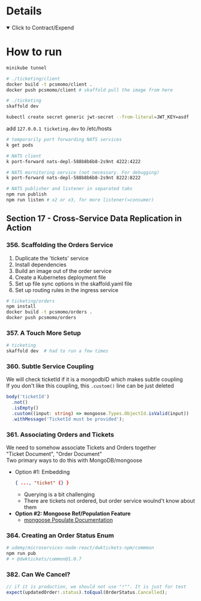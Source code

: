# Details

<details open> 
  <summary>Click to Contract/Expend</summary>

# How to run

```sh
minikube tunnel

# ./ticketing/client
docker build -t pcsmomo/client .
docker push pcsmomo/client # skaffold pull the image from here

# ./ticketing
skaffold dev

kubectl create secret generic jwt-secret --from-literal=JWT_KEY=asdf
```

add `127.0.0.1 ticketing.dev` to /etc/hosts

```sh
# temporarily port forwarding NATS services
k get pods

# NATS client
k port-forward nats-depl-588b8b6b8-2s9nt 4222:4222

# NATS mornitoring service (not necessary. For debugging)
k port-forward nats-depl-588b8b6b8-2s9nt 8222:8222
```

```sh
# NATS publisher and listener in separated tabs
npm run publish
npm run listen # x2 or x3, for more listener(=consumer)
```

## Section 17 - Cross-Service Data Replication in Action

### 356. Scaffolding the Orders Service

1. Duplicate the 'tickets' service
2. Install dependencies
3. Build an image out of the order service
4. Create a Kubernetes deployment file
5. Set up file sync options in the skaffold.yaml file
6. Set up routing rules in the ingress service

```sh
# ticketing/orders
npm install
docker build -t pcsmomo/orders .
docker push pcsmomo/orders
```

### 357. A Touch More Setup

```sh
# ticketing
skaffold dev  # had to run a few times
```

### 360. Subtle Service Coupling

We will check ticketId if it is a mongodbID which makes subtle coupling\
If you don't like this coupling, this `.custom()` line can be just deleted

```ts
body('ticketId')
  .not()
  .isEmpty()
  .custom((input: string) => mongoose.Types.ObjectId.isValid(input))
  .withMessage('TicketId must be provided');
```

### 361. Associating Orders and Tickets

We need to somehow associate Tickets and Orders together\
"Ticket Document", "Order Document"\
Two primary ways to do this with MongoDB/mongoose

- Option #1: Embedding
  ```json
  { ..., "ticket" {} }
  ```
  - Querying is a bit challenging
  - There are tickets not ordered, but order service woulnd't know about them
- **Option #2: Mongoose Ref/Population Feature**
  - [mongoose Populate Documentation](https://mongoosejs.com/docs/populate.html)

### 364. Creating an Order Status Enum

```sh
# udemy/microservices-node-react/dwktickets-npm/commmon
npm run pub
# + @dwktickets/common@1.0.7
```

### 382. Can We Cancel?

```ts
// if it is production, we should not use "!"". It is just for test
expect(updatedOrder!.status).toEqual(OrderStatus.Cancelled);
```

</details>
